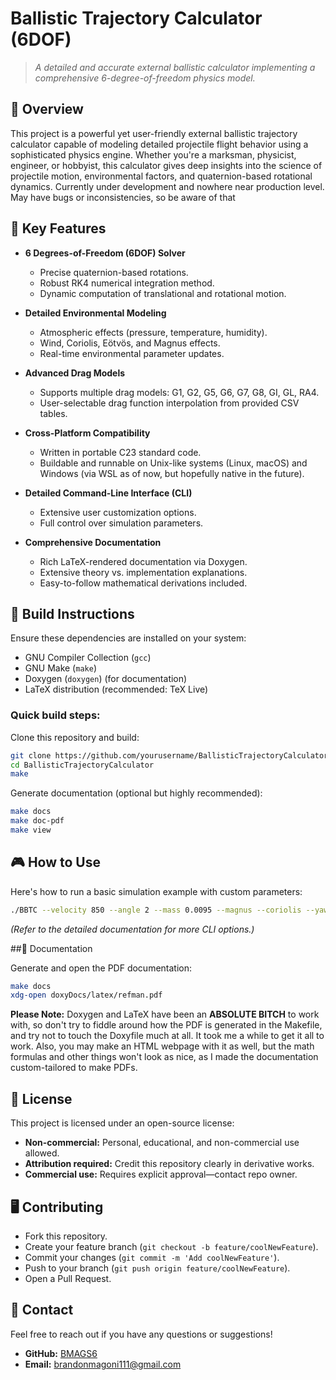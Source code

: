 
# Ballistic Trajectory Calculator (6DOF)

> *A detailed and accurate external ballistic calculator implementing a comprehensive 6-degree-of-freedom physics model.*

## 📖 Overview

This project is a powerful yet user-friendly external ballistic trajectory calculator capable of modeling detailed projectile flight behavior using a sophisticated physics engine. Whether you're a marksman, physicist, engineer, or hobbyist, this calculator gives deep insights into the science of projectile motion, environmental factors, and quaternion-based rotational dynamics.
Currently under development and nowhere near production level. May have bugs or inconsistencies, so be aware of that
## 🚀 Key Features

- **6 Degrees-of-Freedom (6DOF) Solver**
  - Precise quaternion-based rotations.
  - Robust RK4 numerical integration method.
  - Dynamic computation of translational and rotational motion.

- **Detailed Environmental Modeling**
  - Atmospheric effects (pressure, temperature, humidity).
  - Wind, Coriolis, Eötvös, and Magnus effects.
  - Real-time environmental parameter updates.

- **Advanced Drag Models**
  - Supports multiple drag models: G1, G2, G5, G6, G7, G8, GI, GL, RA4.
  - User-selectable drag function interpolation from provided CSV tables.

- **Cross-Platform Compatibility**
  - Written in portable C23 standard code.
  - Buildable and runnable on Unix-like systems (Linux, macOS) and Windows (via WSL as of now,
  but hopefully native in the future).

- **Detailed Command-Line Interface (CLI)**
  - Extensive user customization options.
  - Full control over simulation parameters.

- **Comprehensive Documentation**
  - Rich LaTeX-rendered documentation via Doxygen.
  - Extensive theory vs. implementation explanations.
  - Easy-to-follow mathematical derivations included.

## 🔧 Build Instructions

Ensure these dependencies are installed on your system:

- GNU Compiler Collection (`gcc`)
- GNU Make (`make`)
- Doxygen (`doxygen`) (for documentation)
- LaTeX distribution (recommended: TeX Live)

### Quick build steps:

Clone this repository and build:

```bash
git clone https://github.com/yourusername/BallisticTrajectoryCalculator.git
cd BallisticTrajectoryCalculator
make
```

Generate documentation (optional but highly recommended):

```bash
make docs
make doc-pdf
make view
```

## 🎮 How to Use

Here's how to run a basic simulation example with custom parameters:

```bash
./BBTC --velocity 850 --angle 2 --mass 0.0095 --magnus --coriolis --yawRepose
```

*(Refer to the detailed documentation for more CLI options.)*

##‍🔬 Documentation

Generate and open the PDF documentation:

```bash
make docs
xdg-open doxyDocs/latex/refman.pdf
```
**Please Note:**
Doxygen and LaTeX have been an **ABSOLUTE BITCH** to work with, so don't
try to fiddle around how the PDF is generated in the Makefile, and try not to touch
the Doxyfile much at all. It took me a while to get it all to work.
Also, you may make an HTML webpage with it as well, but the math formulas and other
things won't look as nice, as I made the documentation custom-tailored to make PDFs.
## 📜 License

This project is licensed under an open-source license:

- **Non-commercial:** Personal, educational, and non-commercial use allowed.
- **Attribution required:** Credit this repository clearly in derivative works.
- **Commercial use:** Requires explicit approval—contact repo owner.

## 🖥️ Contributing

- Fork this repository.
- Create your feature branch (`git checkout -b feature/coolNewFeature`).
- Commit your changes (`git commit -m 'Add coolNewFeature'`).
- Push to your branch (`git push origin feature/coolNewFeature`).
- Open a Pull Request.

## 💬 Contact

Feel free to reach out if you have any questions or suggestions!

- **GitHub:** [BMAGS6](https://github.com/BMAGS6)
- **Email:** brandonmagoni111@gmail.com

